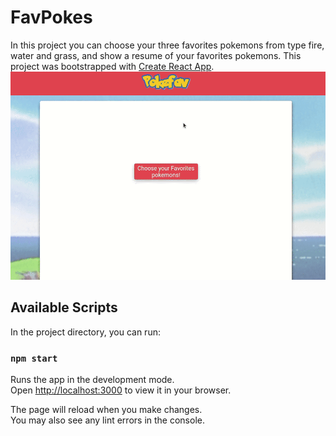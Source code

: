 # FavPokes
In this project you can choose your three favorites pokemons from type fire, water and grass, and show a resume of your favorites pokemons. This project was bootstrapped with [Create React App](https://github.com/facebook/create-react-app).
![](https://github.com/Audamon/pokefav-voltz/blob/main/src/shared/Peek%202022-04-08%2015-55.gif)

## Available Scripts

In the project directory, you can run:

### `npm start`

Runs the app in the development mode.\
Open [http://localhost:3000](http://localhost:3000) to view it in your browser.

The page will reload when you make changes.\
You may also see any lint errors in the console.

